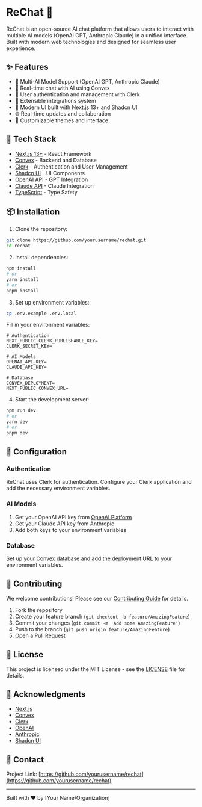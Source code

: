 # ReChat 🤖

ReChat is an open-source AI chat platform that allows users to interact with multiple AI models (OpenAI GPT, Anthropic Claude) in a unified interface. Built with modern web technologies and designed for seamless user experience.

## ✨ Features

- 🤖 Multi-AI Model Support (OpenAI GPT, Anthropic Claude)
- 🔄 Real-time chat with AI using Convex
- 👥 User authentication and management with Clerk
- 🔌 Extensible integrations system
- 💅 Modern UI built with Next.js 13+ and Shadcn UI
- 🌐 Real-time updates and collaboration
- 🎨 Customizable themes and interface

## 🚀 Tech Stack

- [Next.js 13+](https://nextjs.org/) - React Framework
- [Convex](https://www.convex.dev/) - Backend and Database
- [Clerk](https://clerk.dev/) - Authentication and User Management
- [Shadcn UI](https://ui.shadcn.com/) - UI Components
- [OpenAI API](https://openai.com/api/) - GPT Integration
- [Claude API](https://anthropic.com/) - Claude Integration
- [TypeScript](https://www.typescriptlang.org/) - Type Safety

## 📦 Installation

1. Clone the repository:
```bash
git clone https://github.com/yourusername/rechat.git
cd rechat
```

2. Install dependencies:
```bash
npm install
# or
yarn install
# or
pnpm install
```

3. Set up environment variables:
```bash
cp .env.example .env.local
```

Fill in your environment variables:
```env
# Authentication
NEXT_PUBLIC_CLERK_PUBLISHABLE_KEY=
CLERK_SECRET_KEY=

# AI Models
OPENAI_API_KEY=
CLAUDE_API_KEY=

# Database
CONVEX_DEPLOYMENT=
NEXT_PUBLIC_CONVEX_URL=
```

4. Start the development server:
```bash
npm run dev
# or
yarn dev
# or
pnpm dev
```

## 🔧 Configuration

### Authentication
ReChat uses Clerk for authentication. Configure your Clerk application and add the necessary environment variables.

### AI Models
1. Get your OpenAI API key from [OpenAI Platform](https://platform.openai.com/)
2. Get your Claude API key from Anthropic
3. Add both keys to your environment variables

### Database
Set up your Convex database and add the deployment URL to your environment variables.

## 🤝 Contributing

We welcome contributions! Please see our [Contributing Guide](CONTRIBUTING.md) for details.

1. Fork the repository
2. Create your feature branch (`git checkout -b feature/AmazingFeature`)
3. Commit your changes (`git commit -m 'Add some AmazingFeature'`)
4. Push to the branch (`git push origin feature/AmazingFeature`)
5. Open a Pull Request

## 📝 License

This project is licensed under the MIT License - see the [LICENSE](LICENSE) file for details.

## 🙏 Acknowledgments

- [Next.js](https://nextjs.org/)
- [Convex](https://www.convex.dev/)
- [Clerk](https://clerk.dev/)
- [OpenAI](https://openai.com/)
- [Anthropic](https://anthropic.com/)
- [Shadcn UI](https://ui.shadcn.com/)

## 📧 Contact

Project Link: [https://github.com/yourusername/rechat](https://github.com/yourusername/rechat)

---
Built with ❤️ by [Your Name/Organization]
